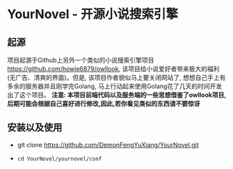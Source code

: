 # YourNovel - 开源小说搜索引擎

## 起源

  项目起源于Github上另外一个类似的小说搜索引擎项目 https://github.com/howie6879/owllook, 该项目给小说爱好者带来极大的福利(无广告、清爽的界面)。但是, 该项目作者貌似马上要关闭网站了, 想想自己手上有多余的服务器并且刚学完Golang, 马上行动起来使用Golang花了几天的时间开发出了这个项目。
  **注意: 本项目前端代码以及服务端的一些思想借鉴了owllook项目,后期可能会根据自己喜好进行修改,因此,若你看见类似的东西请不要惊讶**
  
## 安装以及使用

- git clone https://github.com/DemonFengYuXiang/YourNovel.git 

- `cd YourNovel/yournovel/conf` 


